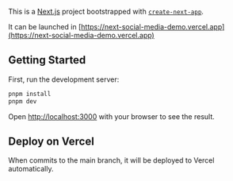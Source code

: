 This is a [Next.js](https://nextjs.org) project bootstrapped with [`create-next-app`](https://nextjs.org/docs/app/api-reference/cli/create-next-app).

It can be launched in [https://next-social-media-demo.vercel.app](https://next-social-media-demo.vercel.app)

## Getting Started

First, run the development server:

```bash
pnpm install
pnpm dev
```

Open [http://localhost:3000](http://localhost:3000) with your browser to see the result.

## Deploy on Vercel

When commits to the main branch, it will be deployed to Vercel automatically.
